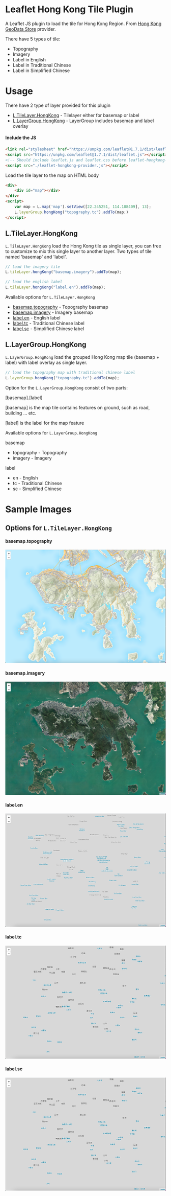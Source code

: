 # Leaflet Hong Kong Tile Plugin

A Leaflet JS plugin to load the tile for Hong Kong Region. From [Hong Kong GeoData Store](https://geodata.gov.hk) provider.

There have 5 types of tile:

*   Topography
*   Imagery
*   Label in English
*   Label in Traditional Chinese
*   Label in Simplified Chinese

# Usage

There have 2 type of layer provided for this plugin

*   [L.TileLayer.HongKong](#ltilelayerhongkong) - Tilelayer either for basemap or label
*   [L.LayerGroup.HongKong](#llayergrouphongkong) - LayerGroup includes basemap and label overlay


#### Include the JS
```html
<link rel="stylesheet" href="https://unpkg.com/leaflet@1.7.1/dist/leaflet.css" />
<script src="https://unpkg.com/leaflet@1.7.1/dist/leaflet.js"></script>
<!-- Should include leaflet.js and leaflet.css before leaflet-hongkong-provider.js  -->
<script src="./leaflet-hongkong-provider.js"></script>
```

Load the tile layer to the map on HTML body
```html
<div>
    <div id="map"></div>
</div>
<script>
    var map = L.map('map').setView([22.245251, 114.188409], 13);
    L.layerGroup.hongKong("topography.tc").addTo(map;)
</script>
```

## L.TileLayer.HongKong

```L.TileLayer.HongKong``` load the Hong Kong tile as single layer, you can free to customize to mix this single layer to another layer. Two types of tile named 'basemap' and 'label'.

```javascript
// load the imagery tile
L.tileLayer.hongKong("basemap.imagery").addTo(map);
```

```javascript
// load the english label
L.tileLayer.hongKong("label.en").addTo(map);
```

Available options for ```L.TileLayer.HongKong```

*   [basemap.topography](#basemaptopography) - Topography basemap
*   [basemap.imagery](#basemapimagery) - Imagery basemap
*   [label.en](#labelen) - English label
*   [label.tc](#labeltc) - Traditional Chinese label
*   [label.sc](#labelsc) - Simplified Chinese label


## L.LayerGroup.HongKong

```L.LayerGroup.HongKong``` load the grouped Hong Kong map tile (basemap + label) with label overlay as single layer.

```javascript
// load the topography map with traditional chinese label
L.layerGroup.hongKong("topography.tc").addTo(map);
```

Option for the ```L.LayerGroup.HongKong``` consist of two parts:

[basemap].[label]

[basemap] is the map tile contains features on ground, such as road, building ... etc.

[label] is the label for the map feature

Available options for ```L.LayerGroup.HongKong```

basemap

*   topography - Topography
*   imagery - Imagery

label

*   en - English
*   tc - Traditional Chinese
*   sc - Simplified Chinese


# Sample Images

## Options for ```L.TileLayer.HongKong```

#### basemap.topography
![basemap.topography](./images/basemap.topography.png)

#### basemap.imagery
![basemap.imagery](./images/basemap.imagery.png)

#### label.en
![label.en](./images/label.en.png)

#### label.tc
![label.tc](./images/label.tc.png)

#### label.sc
![label.sc](./images/label.sc.png)